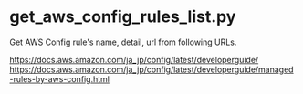 # get_aws_config_rules_list.py
Get AWS Config rule's name, detail, url from following URLs.

https://docs.aws.amazon.com/ja_jp/config/latest/developerguide/
https://docs.aws.amazon.com/ja_jp/config/latest/developerguide/managed-rules-by-aws-config.html
